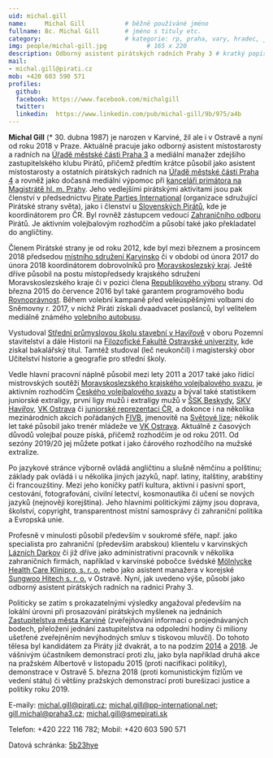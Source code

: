 ```yaml
---
uid: michal.gill
name:     Michal Gill      		# běžně používáné jméno
fullname: Bc. Michal Gill  		# jméno s tituly etc.
category:                  		# kategorie: rp, praha, vary, hradec, jmk, senat
img: people/michal-gill.jpg           # 165 x 220
description: Odborný asistent pirátských radních Prahy 3 # kratký popis, max 160 znaků
mail:
- michal.gill@pirati.cz
mob: +420 603 590 571
profiles:
  github:
  facebook:	https://www.facebook.com/michalgill			
  twitter:
  linkedin:  https://www.linkedin.com/pub/michal-gill/9b/975/a4b
---
```



**Michal Gill** (* 30. dubna 1987) je narozen v Karviné, žil ale i v Ostravě a nyní od roku 2018 v Praze. Aktuálně pracuje jako odborný asistent místostarosty a radních na [Úřadě městské části Praha 3](https://www.praha3.cz/urad/telefonni-seznam//case:profile/parentGroup:b0cdf2fed70f230e2f7aaf2ab929316d/hash:0891588ad6e6d43a634f0ca1b15ee9a2) a mediální manažer zdejšího zastupitelského klubu Pirátů, přičemž předtím krátce působil jako asistent místostarosty a ostatních pirátských radních na [Úřadě městské části Praha 4](http://www.praha4.cz/appo/card/307/Gill-Michal.html) a rovněž jako dočasná mediální výpomoc při [kanceláři primátora na Magistrátě hl. m. Prahy](http://www.praha.eu/jnp/cz/o_meste/magistrat/odbory/index.html?divisionId=158). Jeho vedlejšími pirátskými aktivitami jsou pak členství v předsednictvu [Pirate Parties International](https://pp-international.net/) (organizace sdružující Pirátské strany světa), jako i členství u [Slovenských Pirátů](https://www.smepirati.sk/about-us), kde je koordinátorem pro ČR. Byl rovněž zástupcem vedoucí [Zahraničního odboru](https://wiki.pirati.cz/zo/start) Pirátů. Je aktivním volejbalovým rozhodčím a působí také jako překladatel do angličtiny.

Členem Pirátské strany je od roku 2012, kde byl mezi březnem a prosincem 2018 předsedou [místního sdružení Karvinsko](https://www.pirati.cz/regiony/moravskoslezsko/karvinsko/start) či v období od února 2017 do února 2018 koordinátorem dobrovolníků pro [Moravskoslezský kraj](https://www.pirati.cz/piznam/kraje/msk/start). Ještě dříve působil na postu místopředsedy krajského sdružení Moravskoslezského kraje či v pozici člena [Republikového výboru](https://www.pirati.cz/rv/start) strany. Od března 2015 do července 2016 byl také garantem programového bodu [Rovnoprávnost](https://www.pirati.cz/program/rovnopravnost). Během volební kampaně před veleúspěšnými volbami do Sněmovny r. 2017, v nichž Piráti získali dvaadvacet poslanců, byl velitelem mediálně známého [volebního autobusu](https://www.youtube.com/watch?v=5f0-nQLHHM4).

Vystudoval [Střední průmyslovou školu stavební v Havířově](http://www.ssstav-havirov.cz/) v oboru Pozemní stavitelství a dále Historii na [Filozofické Fakultě Ostravské univerzity](http://ff.osu.cz/), kde získal bakalářský titul. Tamtéž studoval (leč neukončil) i magisterský obor Učitelství historie a geografie pro střední školy.

Vedle hlavní pracovní náplně působil mezi lety 2011 a 2017 také jako řídící mistrovských soutěží [Moravskoslezského krajského volejbalového svazu](http://ms.cvf.cz/kontakty/komise/sportovne-technicka-komise-stk), je aktivním rozhodčím [Českého volejbalového svazu](http://www.cvf.cz/rozhodci/listiny/?listina=-1&kraj=0&jmeno=gill) a býval také statistikem juniorské extraligy, první ligy mužů i extraligy mužů v [ŠSK Beskydy](http://sskbeskydy.cz/), [SKV Havířov](http://volejbal-havirov.cz/), [VK Ostrava](http://vkostrava.eu/) či [juniorské reprezentaci ČR](http://www.volejbal-juniori.cz/tym/), a dokonce i na několika mezinárodních akcích pořádaných [FIVB](http://www.fivb.com/en), jmenovitě na [Světové lize](http://worldleague.2017.fivb.com/en); několik let také působil jako trenér mládeže ve [VK Ostrava](http://vkostrava.eu/). Aktuálně z časových důvodů volejbal pouze píská, přičemž rozhodčím je od roku 2011. Od sezóny 2019/20 jej můžete potkat i jako čárového rozhodčího na mužské extralize.

Po jazykové stránce výborně ovládá angličtinu a slušně němčinu a polštinu; základy pak ovládá i u několika jiných jazyků, např. latiny, italštiny, arabštiny či francouzštiny. Mezi jeho koníčky patří kultura, aktivní i pasivní sport, cestování, fotografování, civilní letectví, kosmonautika či učení se nových jazyků (nejnověji korejština). Jeho hlavními politickými zájmy jsou doprava, školství, copyright, transparentnost místní samosprávy či zahraniční politika a Evropská unie.

Profesně v minulosti působil především v soukromé sféře, např. jako specialista pro zahraniční (především arabskou) klientelu v karvinských [Lázních Darkov](http://www.darkov.cz/) či již dříve jako administrativní pracovník v několika zahraničních firmách, například v karvinské pobočce švédské [Mölnlycke Health Care Klinipro, s. r. o.](http://www.molnlycke.cz/) nebo jako asistent manažera v korejské [Sungwoo Hitech s. r. o.](http://www.swhitech.cz/) v Ostravě. Nyní, jak uvedeno výše, působí jako odborný asistent pirátských radních na radnici Prahy 3.

Politicky se zatím s prokazatelnými výsledky angažoval především na lokální úrovni při prosazování pirátských myšlenek na jednáních [Zastupitelstva města Karviné](http://www.karvina.cz/magistrat/zasedani) (zveřejňování informací o projednávaných bodech, přeložení jednání zastupitelstva na odpolední hodiny či miliony ušetřené zveřejněním nevýhodných smluv s tiskovou mluvčí). Do tohoto tělesa byl kandidátem za Piráty již dvakrát, a to na podzim [2014](https://volby.cz/pls/kv2014/kv1111?xjazyk=CZ&xid=0&xdz=3&xnumnuts=8103&xobec=598917&xstat=0&xvyber=0) a [2018](https://volby.cz/pls/kv2018/kv1111?xjazyk=CZ&xid=1&xdz=3&xnumnuts=8103&xobec=598917&xstat=0&xvyber=0). Je vášnivým účastníkem demonstrací proti zlu, jako byla například druhá akce na pražském Albertově v listopadu 2015 (proti nacifikaci politiky), demonstrace v Ostravě 5. března 2018 (proti komunistickým fízlům ve vedení státu) či většiny pražských demonstrací proti burešizaci justice a politiky roku 2019.

E-maily: michal.gill@pirati.cz; michal.gill@pp-international.net; gill.michal@praha3.cz; michal.gill@smepirati.sk

Telefon: +420 222 116 782; Mobil: +420 603 590 571

Datová schránka: [5b23hye](https://www.mojedatovaschranka.cz/sds/detail.do?dbid=5b23hye)
